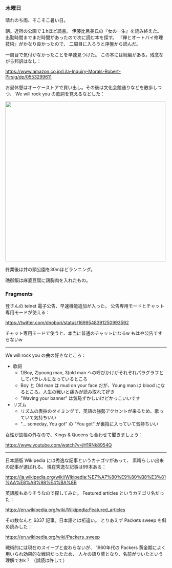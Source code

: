 ### 木曜日

晴れのち雨、そこそこ暑い日。

朝。近所の公園で１hほど読書。
伊藤比呂美氏の『女の一生』を読み終えた。
出勤時間までまだ時間があったので次に読む本を探す。
『禅とオートバイ修理技術』がかなり良かったので、
二周目に入ろうと序盤から読んだ。

一周目で気付かなかったことを早速見つけた。
この本には続編がある。残念ながら邦訳はなし：

https://www.amazon.co.jp/Lila-Inquiry-Morals-Robert-Pirsig/dp/0553299611

お昼休憩はオーケーストアで買い出し。その後は文化会館通りなどを散歩しつつ、
We will rock you の歌詞を覚えるなどした：

<img src="https://i.imgur.com/tHZKady.jpg" width="500">

終業後は井の頭公園を30mほどランニング。

晩御飯は麻婆豆腐に鶏胸肉を入れたもの。

### Fragments

登さんの telnet 電子公告、早速機能追加が入った。
公告専用モードとチャット専用モードが使える：

https://twitter.com/dnobori/status/1699548391250993592

チャット専用モードで使うと、本当に普通のチャットになるw
もはや公告ですらないw

---

We will rock you の曲の好きなところ：

- 歌詞
    - 1)Boy, 2)young man, 3)old man への呼びかけがそれぞれパラグラフとしてパラレルになっているところ
    - Boy と Old man は mud on your face だが、Young man は blood になるところ。人生の戦いと痛みが読み取れて好き
    - "Waving your banner" は気恥ずかしいけどかっこいいです
- リズム
    - リズムの表拍のタイミングで、英語の強勢アクセントが来るため、歌っていて気持ちいい
    - "... someday, You got" の "You got" が裏拍に入っていて気持ちいい

女性が蚊帳の外なので、Kings & Queens も合わせて聞きましょう：

https://www.youtube.com/watch?v=jH1RNk8954Q

---

日本語版 Wikipedia には秀逸な記事というカテゴリがあって、
素晴らしい出来の記事が選ばれる。
現在秀逸な記事は99本ある：

https://ja.wikipedia.org/wiki/Wikipedia:%E7%A7%80%E9%80%B8%E3%81%AA%E8%A8%98%E4%BA%8B

英語版もありそうなので探してみた。
Featured articles というカテゴリ名だった：

https://en.wikipedia.org/wiki/Wikipedia:Featured_articles

その数なんと 6337 記事。日本語とは桁違い。
とりあえず Packets sweep を斜め読みした：

https://en.wikipedia.org/wiki/Packers_sweep

戦術的には現在のスイープと変わらないが、
1960年代の Packers 黄金期によく用いられ効果的な戦術だったため、
人々の語り草となり、名前がついたという理解でおk？
（誤読は許して）
